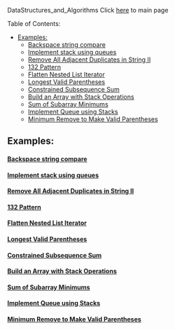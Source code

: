 DataStructures_and_Algorithms
Click [here](../README.md) to main page

Table of Contents:
- [Examples:](#examples)
    - [Backspace string compare](#backspace-string-compare)
    - [Implement stack using queues](#implement-stack-using-queues)
    - [Remove All Adjacent Duplicates in String II](#remove-all-adjacent-duplicates-in-string-ii)
    - [132 Pattern](#132-pattern)
    - [Flatten Nested List Iterator](#flatten-nested-list-iterator)
    - [Longest Valid Parentheses](#longest-valid-parentheses)
    - [Constrained Subsequence Sum](#constrained-subsequence-sum)
    - [Build an Array with Stack Operations](#build-an-array-with-stack-operations)
    - [Sum of Subarray Minimums](#sum-of-subarray-minimums)
    - [Implement Queue using Stacks](#implement-queue-using-stacks)
    - [Minimum Remove to Make Valid Parentheses](#minimum-remove-to-make-valid-parentheses)


## Examples:
#### [Backspace string compare](backspace_string_compare/description.md)
#### [Implement stack using queues](implement_stack_using_queues/description.md)
#### [Remove All Adjacent Duplicates in String II](remove_all_adjacent_duplicates_in_string_II/description.md)
#### [132 Pattern](132_pattern/description.md)
#### [Flatten Nested List Iterator](flatten_nested_list_iterator/description.md)
#### [Longest Valid Parentheses](longest_valid_parentheses/description.md)
#### [Constrained Subsequence Sum](./constrained_subsequence_sum/description.md)
#### [Build an Array with Stack Operations](./build_an_array_with_stack_operations/description.md)
#### [Sum of Subarray Minimums](./sum_of_subarray_minimums/description.md)
#### [Implement Queue using Stacks](./implement_queue_using_stacks/description.md)
#### [Minimum Remove to Make Valid Parentheses](./minimum_remove_to_make_valid_parentheses/description.md)